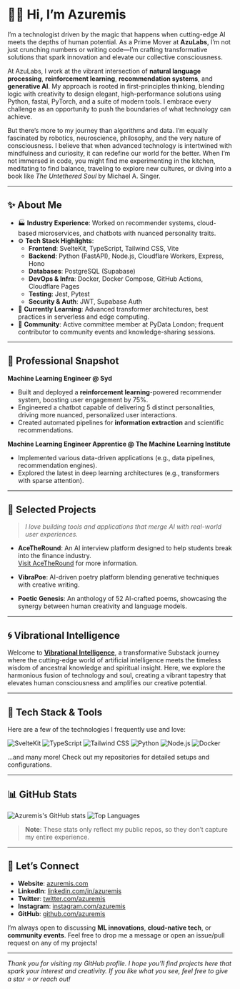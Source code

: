 # 👋🏾 Hi, I’m Azuremis

I’m a technologist driven by the magic that happens when cutting-edge AI meets the depths of human potential. As a Prime Mover at **AzuLabs**, I’m not just crunching numbers or writing code—I’m crafting transformative solutions that spark innovation and elevate our collective consciousness.

At AzuLabs, I work at the vibrant intersection of **natural language processing**, **reinforcement learning**, **recommendation systems**, and **generative AI**. My approach is rooted in first-principles thinking, blending logic with creativity to design elegant, high-performance solutions using Python, fastai, PyTorch, and a suite of modern tools. I embrace every challenge as an opportunity to push the boundaries of what technology can achieve.

But there’s more to my journey than algorithms and data. I’m equally fascinated by robotics, neuroscience, philosophy, and the very nature of consciousness. I believe that when advanced technology is intertwined with mindfulness and curiosity, it can redefine our world for the better. When I’m not immersed in code, you might find me experimenting in the kitchen, meditating to find balance, traveling to explore new cultures, or diving into a book like _The Untethered Soul_ by Michael A. Singer.

---

## ✨ About Me
- 🏭 **Industry Experience**: Worked on recommender systems, cloud-based microservices, and chatbots with nuanced personality traits.
- ⚙️ **Tech Stack Highlights**:
  - **Frontend**: SvelteKit, TypeScript, Tailwind CSS, Vite
  - **Backend**: Python (FastAPI), Node.js, Cloudflare Workers, Express, Hono
  - **Databases**: PostgreSQL (Supabase)
  - **DevOps & Infra**: Docker, Docker Compose, GitHub Actions, Cloudflare Pages
  - **Testing**: Jest, Pytest
  - **Security & Auth**: JWT, Supabase Auth
- 🌱 **Currently Learning**: Advanced transformer architectures, best practices in serverless and edge computing.
- 🎤 **Community**: Active committee member at PyData London; frequent contributor to community events and knowledge-sharing sessions.

---

## 💼 Professional Snapshot
**Machine Learning Engineer @ Syd**
- Built and deployed a **reinforcement learning**-powered recommender system, boosting user engagement by 75%.
- Engineered a chatbot capable of delivering 5 distinct personalities, driving more nuanced, personalized user interactions.
- Created automated pipelines for **information extraction** and scientific recommendations.

**Machine Learning Engineer Apprentice @ The Machine Learning Institute**
- Implemented various data-driven applications (e.g., data pipelines, recommendation engines).
- Explored the latest in deep learning architectures (e.g., transformers with sparse attention).

---

## 🎯 Selected Projects
> _I love building tools and applications that merge AI with real-world user experiences._

- **AceTheRound**: An AI interview platform designed to help students break into the finance industry.  
  [Visit AceTheRound](https://acetheround.com) for more information.

- **VibraPoe**: AI-driven poetry platform blending generative techniques with creative writing.

- **Poetic Genesis**: An anthology of 52 AI-crafted poems, showcasing the synergy between human creativity and language models.

---

## 🌀 Vibrational Intelligence
Welcome to [**Vibrational Intelligence**](https://azuremis.substack.com), a transformative Substack journey where the cutting-edge world of artificial intelligence meets the timeless wisdom of ancestral knowledge and spiritual insight. Here, we explore the harmonious fusion of technology and soul, creating a vibrant tapestry that elevates human consciousness and amplifies our creative potential.

---

## 🚀 Tech Stack & Tools
Here are a few of the technologies I frequently use and love:

![SvelteKit](https://img.shields.io/badge/SvelteKit-%23ff3e00.svg?style=flat-square&logo=svelte&logoColor=white)
![TypeScript](https://img.shields.io/badge/TypeScript-%23007ACC.svg?style=flat-square&logo=typescript&logoColor=white)
![Tailwind CSS](https://img.shields.io/badge/TailwindCSS-%2338B2AC.svg?style=flat-square&logo=tailwind-css&logoColor=white)
![Python](https://img.shields.io/badge/Python-3776AB.svg?style=flat-square&logo=python&logoColor=white)
![Node.js](https://img.shields.io/badge/Node.js-339933.svg?style=flat-square&logo=node-dot-js&logoColor=white)
![Docker](https://img.shields.io/badge/Docker-2496ED.svg?style=flat-square&logo=docker&logoColor=white)

...and many more! Check out my repositories for detailed setups and configurations.

---

## 📊 GitHub Stats
![Azuremis's GitHub stats](https://github-readme-stats.vercel.app/api?username=azuremis&show_icons=true&hide_border=true)
![Top Languages](https://github-readme-stats.vercel.app/api/top-langs/?username=azuremis&layout=compact&hide_border=true)

> **Note**: These stats only reflect my public repos, so they don’t capture my entire experience.

---

## 🤝 Let’s Connect
- **Website**: [azuremis.com](https://azuremis.com)
- **LinkedIn**: [linkedin.com/in/azuremis](https://www.linkedin.com/in/azuremis/)
- **Twitter**: [twitter.com/azuremis](https://twitter.com/azuremis)
- **Instagram**: [instagram.com/azuremis](https://instagram.com/azuremis)
- **GitHub**: [github.com/azuremis](https://github.com/azuremis)

I’m always open to discussing **ML innovations**, **cloud-native tech**, or **community events**. Feel free to drop me a message or open an issue/pull request on any of my projects!

---

*Thank you for visiting my GitHub profile. I hope you’ll find projects here that spark your interest and creativity. If you like what you see, feel free to give a star ⭐ or reach out!* 
